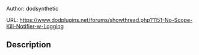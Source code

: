 Author: dodsynthetic

URL: https://www.dodplugins.net/forums/showthread.php?1151-No-Scope-Kill-Notifier-w-Logging

## Description

